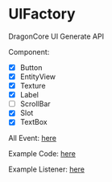 # UIFactory

DragonCore UI Generate API

Component:
- [x] Button
- [x] EntityView
- [x] Texture
- [x] Label
- [ ] ScrollBar
- [x] Slot
- [x] TextBox

All Event: [here](https://github.com/xxxijustwei/UIFactory/tree/master/src/main/java/com/taylorswiftcn/megumi/uifactory/event)

Example Code: [here](https://github.com/xxxijustwei/UIFactory/blob/master/src/main/java/com/taylorswiftcn/megumi/uifactory/commands/sub/TestCommand.java)

Example Listener: [here](https://github.com/xxxijustwei/UIFactory/blob/master/src/main/java/com/taylorswiftcn/megumi/uifactory/listener/TestListener.java)